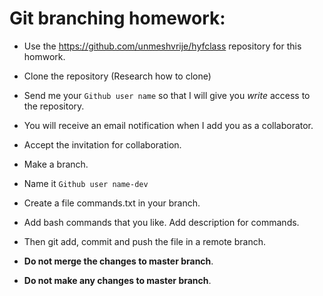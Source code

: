 # Git branching homework: 

* Use the https://github.com/unmeshvrije/hyfclass repository for this homwork.
* Clone the repository (Research how to clone)
* Send me your `Github user name` so that I will give you _write_ access to the repository.
* You will receive an email notification when I add you as a collaborator.
* Accept the invitation for collaboration.
* Make a branch. 
* Name it `Github user name-dev`
* Create a file commands.txt in your branch.
* Add bash commands that you like. Add description for commands.
* Then git add, commit and push the file in a remote branch.

* **Do not merge the changes to master branch**.
* **Do not make any changes to master branch**.
